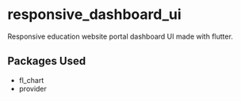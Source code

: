 # responsive_dashboard_ui

Responsive education website portal dashboard UI made with flutter.

## Packages Used

- fl_chart
- provider